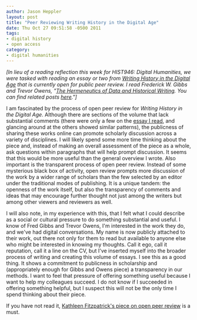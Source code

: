 ```yaml
---
author: Jason Heppler
layout: post
title: "Peer Reviewing Writing History in the Digital Age"
date: Thu Oct 27 09:51:58 -0500 2011
tags: 
- digital history
- open access
category: 
- digital humanities
---
```


*[In lieu of a reading reflection this week for HIST946: Digital Humanities, we were tasked with reading an essay or two from [Writing History in the Digital Age](http://writinghistory.trincoll.edu/) that is currently open for public peer review. I read Frederick W. Gibbs and Trevor Owens, "[The Hermeneutics of Data and Historical Writing](http://writinghistory.trincoll.edu/data/hermeneutics-of-data-and-historical-writing-gibbs-owens/). You can find related posts [here](https://jasonheppler.org/the-digital-humanities-seminar.html)."]*

I am fascinated by the process of open peer review for *Writing History in the Digital Age*. Although there are sections of the volume that lack substantial comments (there were only a few on the [essay I read](http://writinghistory.trincoll.edu/data/hermeneutics-of-data-and-historical-writing-gibbs-owens/), and glancing around at the others showed similar patterns), the publicness of sharing these works online can promote scholarly discussion across a variety of disciplines. I will likely spend some more time thinking about the piece and, instead of making an overall assessment of the piece as a whole, ask questions within paragraphs that will help prompt discussion. It seems that this would be more useful than the general overview I wrote. Also important is the transparent process of open peer review. Instead of some mysterious black box of activity, open review prompts more discussion of the work by a wider range of scholars than the few selected by an editor under the traditional modes of publishing. It is a unique tandem: the openness of the work itself, but also the transparency of comments and ideas that may encourage further thought not just among the writers but among other viewers and reviewers as well.

I will also note, in my experience with this, that I felt what I could describe as a social or cultural pressure to do something substantial and useful. I know of Fred Gibbs and Trevor Owens, I'm interested in the work they do, and we've had digital conversations. My name is now publicly attached to their work, out there not only for them to read but available to anyone else who might be interested in knowing my thoughts. Call it ego, call it reputation, call it a line on the CV, but I've inserted myself into the broader process of writing and creating this volume of essays. I see this as a good thing. It shows a commitment to publicness in scholarship and (appropriately enough for Gibbs and Owens piece) a transparency in our methods. I want to feel that pressure of offering something useful because I want to help my colleagues succeed. I do not know if I succeeded in offering something helpful, but I suspect this will not be the only time I spend thinking about their piece.

If you have not read it, [Kathleen Fitzpatrick's piece on open peer review](http://www.plannedobsolescence.net/blog/peer-to-peer-review-and-its-aporias/) is a must.
